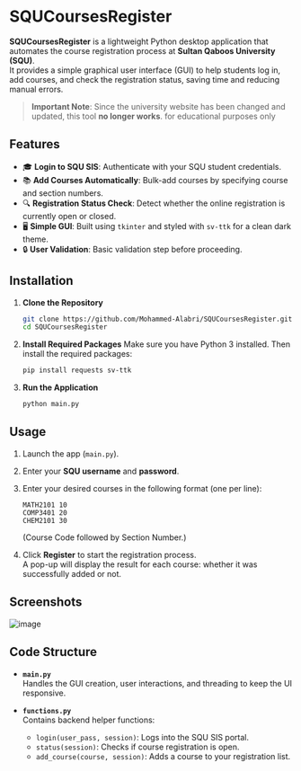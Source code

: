 # SQUCoursesRegister

**SQUCoursesRegister** is a lightweight Python desktop application that automates the course registration process at **Sultan Qaboos University (SQU)**.  
It provides a simple graphical user interface (GUI) to help students log in, add courses, and check the registration status, saving time and reducing manual errors.

> **Important Note**: Since the university website has been changed and updated, this tool **no longer works**.
> for educational purposes only 

## Features

- 🎓 **Login to SQU SIS**: Authenticate with your SQU student credentials.
- 📚 **Add Courses Automatically**: Bulk-add courses by specifying course and section numbers.
- 🔍 **Registration Status Check**: Detect whether the online registration is currently open or closed.
- 🖥️ **Simple GUI**: Built using `tkinter` and styled with `sv-ttk` for a clean dark theme.
- 🔒 **User Validation**: Basic validation step before proceeding.

## Installation

1. **Clone the Repository**
   ```bash
   git clone https://github.com/Mohammed-Alabri/SQUCoursesRegister.git
   cd SQUCoursesRegister
   ```

2. **Install Required Packages**
   Make sure you have Python 3 installed. Then install the required packages:
   ```bash
   pip install requests sv-ttk
   ```

3. **Run the Application**
   ```bash
   python main.py
   ```

## Usage

1. Launch the app (`main.py`).
2. Enter your **SQU username** and **password**.
3. Enter your desired courses in the following format (one per line):
   ```
   MATH2101 10
   COMP3401 20
   CHEM2101 30
   ```
   (Course Code followed by Section Number.)

4. Click **Register** to start the registration process.  
   A pop-up will display the result for each course: whether it was successfully added or not.
## Screenshots
![image](https://github.com/user-attachments/assets/14e4160a-8a5d-4067-89aa-afcc510eaec3)

## Code Structure

- **`main.py`**  
  Handles the GUI creation, user interactions, and threading to keep the UI responsive.

- **`functions.py`**  
  Contains backend helper functions:
  - `login(user_pass, session)`: Logs into the SQU SIS portal.
  - `status(session)`: Checks if course registration is open.
  - `add_course(course, session)`: Adds a course to your registration list.
